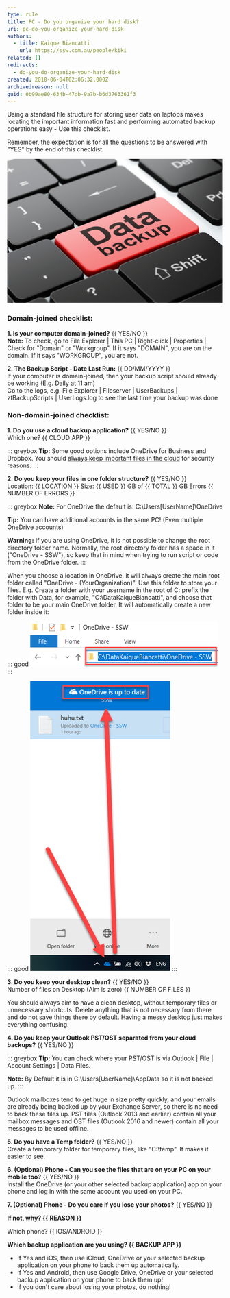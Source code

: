 ```yaml
---
type: rule
title: PC - Do you organize your hard disk?
uri: pc-do-you-organize-your-hard-disk
authors:
  - title: Kaique Biancatti
    url: https://ssw.com.au/people/kiki
related: []
redirects:
  - do-you-do-organize-your-hard-disk
created: 2018-06-04T02:06:32.000Z
archivedreason: null
guid: 0b99ae80-634b-47db-9a7b-b6d3763361f3
---
```

Using a standard file structure for storing user data on laptops makes locating the important information fast and performing automated backup operations easy - Use this checklist.

Remember, the expectation is for all the questions to be answered with "YES" by the end of this checklist.

![](/rules/pc-do-you-organize-your-hard-disk/data-backup.jpg)

<!--endintro-->

### Domain-joined checklist:

**1. Is your computer domain-joined?** {{ YES/NO }}  
   **Note:** To check, go to File Explorer | This PC | Right-click | Properties | Check for "Domain" or "Workgroup". If it says "DOMAIN", you are on the domain. If it says "WORKGROUP", you are not.  
   
**2. The Backup Script - Date Last Run:** {{ DD/MM/YYYY }}  
   If your computer is domain-joined, then your backup script should already be working (E.g. Daily at 11 am)  
   Go to the logs, e.g. File Explorer |  Fileserver | UserBackups | ztBackupScripts | UserLogs.log to see the last time your backup was done 

### Non-domain-joined checklist:

**1. Do you use a cloud backup application?** {{ YES/NO }}  
   Which one? {{ CLOUD APP }}   

::: greybox
**Tip:** Some good options include OneDrive for Business and Dropbox. You should [always keep important files in the cloud](/pc-do-you-use-the-best-backup-solution) for security reasons.
:::

**2. Do you keep your files in one folder structure?** {{ YES/NO }}  
Location: {{ LOCATION }} Size: {{ USED }} GB of {{ TOTAL }} GB  Errors  {{ NUMBER OF ERRORS }}

::: greybox
**Note:** For OneDrive the default is: C:\Users\[UserName]\OneDrive

**Tip:** You can have additional accounts in the same PC! (Even multiple OneDrive accounts)

**Warning:** If you are using OneDrive, it is not possible to change the root directory folder name. Normally, the root directory folder has a space in it ("OneDrive - SSW"), so keep that in mind when trying to run script or code from the OneDrive folder.
:::

When you choose a location in OneDrive, it will always create the main root folder called "OneDrive - (YourOrganization)". Use this folder to store your files.
E.g. Create a folder with your username in the root of C: prefix the folder with Data, for example, "C:\DataKaiqueBiancatti", and choose that folder to be your main OneDrive folder. It will automatically create a new folder inside it:

::: good
![Figure: Good example - Location of Data{{ YourUserName }} with OneDrive - {{ YourOrganization }} folder in it](/rules/pc-do-you-organize-your-hard-disk/onedrive.png)
:::

::: good
![Figure: Good example - Backup is being done automatically](/rules/pc-do-you-organize-your-hard-disk/OneDrive.jpg)
:::

**3. Do you keep your desktop clean?** {{ YES/NO }}  
Number of files on Desktop (Aim is zero) {{ NUMBER OF FILES }}    

You should always aim to have a clean desktop, without temporary files or unnecessary shortcuts.
Delete anything that is not necessary from there and do not save things there by default. Having a messy desktop just makes everything confusing.

**4. Do you keep your Outlook PST/OST separated from your cloud backups?** {{ YES/NO }}   

::: greybox
**Tip:** You can check where your PST/OST is via Outlook | File | Account Settings | Data Files.

**Note:** By Default it is in C:\Users\[UserName]\AppData so it is not backed up.
:::

Outlook mailboxes tend to get huge in size pretty quickly, and your emails are already being backed up by your Exchange Server, so there is no need to back these files up. PST files (Outlook 2013 and earlier) contain all your mailbox messages and OST files (Outlook 2016 and newer) contain all your messages to be used offline.

**5. Do you have a Temp folder?** {{ YES/NO }}  
Create a temporary folder for temporary files, like "C:\temp". It makes it easier to see.

**6. (Optional) Phone - Can you see the files that are on your PC on your mobile too?** {{ YES/NO }}  
Install the OneDrive (or your other selected backup application) app on your phone and log in with the same account you used on your PC.

**7. (Optional) Phone - Do you care if you lose your photos?** {{ YES/NO }}   

  **If not, why? {{ REASON }}**

  Which phone? {{ IOS/ANDROID }}

  **Which backup application are you using? {{ BACKUP APP }}**

* If Yes and iOS, then use iCloud, OneDrive or your selected backup application on your phone to back them up automatically.
* If Yes and Android, then use Google Drive, OneDrive or your selected backup application on your phone to back them up!
* If you don't care about losing your photos, do nothing!


